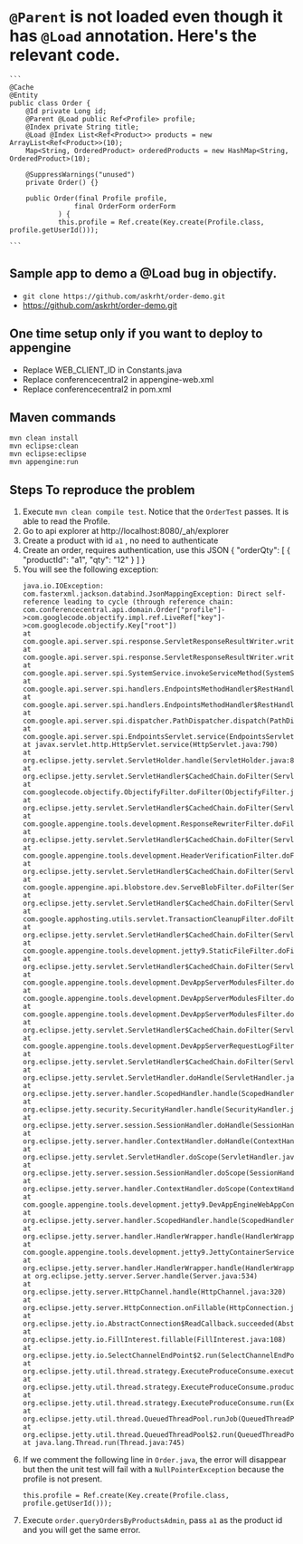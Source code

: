 #  `@Parent` is not loaded even though it has `@Load` annotation. Here's the relevant code.
    ```
    @Cache
    @Entity
    public class Order {
        @Id private Long id;
        @Parent @Load public Ref<Profile> profile;
        @Index private String title;
        @Load @Index List<Ref<Product>> products = new ArrayList<Ref<Product>>(10);
        Map<String, OrderedProduct> orderedProducts = new HashMap<String, OrderedProduct>(10);

        @SuppressWarnings("unused")
        private Order() {}
        
        public Order(final Profile profile,
                    final OrderForm orderForm
                ) {
                this.profile = Ref.create(Key.create(Profile.class, profile.getUserId()));

    ```
## Sample app to demo a @Load bug in objectify.
- `git clone https://github.com/askrht/order-demo.git`
- https://github.com/askrht/order-demo.git

## One time setup only if you want to deploy to appengine
- Replace WEB_CLIENT_ID in Constants.java
- Replace conferencecentral2 in appengine-web.xml
- Replace conferencecentral2 in pom.xml

## Maven commands
    mvn clean install
    mvn eclipse:clean
    mvn eclipse:eclipse
    mvn appengine:run

## Steps To reproduce the problem
1. Execute `mvn clean compile test`. Notice that the `OrderTest` passes. It is able to read the Profile.
1. Go to api explorer at http://localhost:8080/_ah/explorer
1. Create a product with id `a1` , no need to authenticate
1. Create an order, requires authentication, use this JSON
    {
        "orderQty": 
        [
            {
            "productId": "a1",
            "qty": "12"
            }
        ]
    }
1. You will see the following exception:
    ```
    java.io.IOException: com.fasterxml.jackson.databind.JsonMappingException: Direct self-reference leading to cycle (through reference chain: com.conferencecentral.api.domain.Order["profile"]->com.googlecode.objectify.impl.ref.LiveRef["key"]->com.googlecode.objectify.Key["root"])
	at com.google.api.server.spi.response.ServletResponseResultWriter.writeValueAsString(ServletResponseResultWriter.java:212)
	at com.google.api.server.spi.response.ServletResponseResultWriter.write(ServletResponseResultWriter.java:101)
	at com.google.api.server.spi.SystemService.invokeServiceMethod(SystemService.java:352)
	at com.google.api.server.spi.handlers.EndpointsMethodHandler$RestHandler.handle(EndpointsMethodHandler.java:119)
	at com.google.api.server.spi.handlers.EndpointsMethodHandler$RestHandler.handle(EndpointsMethodHandler.java:102)
	at com.google.api.server.spi.dispatcher.PathDispatcher.dispatch(PathDispatcher.java:50)
	at com.google.api.server.spi.EndpointsServlet.service(EndpointsServlet.java:71)
	at javax.servlet.http.HttpServlet.service(HttpServlet.java:790)
	at org.eclipse.jetty.servlet.ServletHolder.handle(ServletHolder.java:848)
	at org.eclipse.jetty.servlet.ServletHandler$CachedChain.doFilter(ServletHandler.java:1772)
	at com.googlecode.objectify.ObjectifyFilter.doFilter(ObjectifyFilter.java:48)
	at org.eclipse.jetty.servlet.ServletHandler$CachedChain.doFilter(ServletHandler.java:1759)
	at com.google.appengine.tools.development.ResponseRewriterFilter.doFilter(ResponseRewriterFilter.java:134)
	at org.eclipse.jetty.servlet.ServletHandler$CachedChain.doFilter(ServletHandler.java:1759)
	at com.google.appengine.tools.development.HeaderVerificationFilter.doFilter(HeaderVerificationFilter.java:34)
	at org.eclipse.jetty.servlet.ServletHandler$CachedChain.doFilter(ServletHandler.java:1759)
	at com.google.appengine.api.blobstore.dev.ServeBlobFilter.doFilter(ServeBlobFilter.java:63)
	at org.eclipse.jetty.servlet.ServletHandler$CachedChain.doFilter(ServletHandler.java:1759)
	at com.google.apphosting.utils.servlet.TransactionCleanupFilter.doFilter(TransactionCleanupFilter.java:48)
	at org.eclipse.jetty.servlet.ServletHandler$CachedChain.doFilter(ServletHandler.java:1759)
	at com.google.appengine.tools.development.jetty9.StaticFileFilter.doFilter(StaticFileFilter.java:123)
	at org.eclipse.jetty.servlet.ServletHandler$CachedChain.doFilter(ServletHandler.java:1759)
	at com.google.appengine.tools.development.DevAppServerModulesFilter.doDirectRequest(DevAppServerModulesFilter.java:366)
	at com.google.appengine.tools.development.DevAppServerModulesFilter.doDirectModuleRequest(DevAppServerModulesFilter.java:349)
	at com.google.appengine.tools.development.DevAppServerModulesFilter.doFilter(DevAppServerModulesFilter.java:116)
	at org.eclipse.jetty.servlet.ServletHandler$CachedChain.doFilter(ServletHandler.java:1759)
	at com.google.appengine.tools.development.DevAppServerRequestLogFilter.doFilter(DevAppServerRequestLogFilter.java:44)
	at org.eclipse.jetty.servlet.ServletHandler$CachedChain.doFilter(ServletHandler.java:1751)
	at org.eclipse.jetty.servlet.ServletHandler.doHandle(ServletHandler.java:582)
	at org.eclipse.jetty.server.handler.ScopedHandler.handle(ScopedHandler.java:143)
	at org.eclipse.jetty.security.SecurityHandler.handle(SecurityHandler.java:524)
	at org.eclipse.jetty.server.session.SessionHandler.doHandle(SessionHandler.java:226)
	at org.eclipse.jetty.server.handler.ContextHandler.doHandle(ContextHandler.java:1180)
	at org.eclipse.jetty.servlet.ServletHandler.doScope(ServletHandler.java:512)
	at org.eclipse.jetty.server.session.SessionHandler.doScope(SessionHandler.java:185)
	at org.eclipse.jetty.server.handler.ContextHandler.doScope(ContextHandler.java:1112)
	at com.google.appengine.tools.development.jetty9.DevAppEngineWebAppContext.doScope(DevAppEngineWebAppContext.java:94)
	at org.eclipse.jetty.server.handler.ScopedHandler.handle(ScopedHandler.java:141)
	at org.eclipse.jetty.server.handler.HandlerWrapper.handle(HandlerWrapper.java:134)
	at com.google.appengine.tools.development.jetty9.JettyContainerService$ApiProxyHandler.handle(JettyContainerService.java:597)
	at org.eclipse.jetty.server.handler.HandlerWrapper.handle(HandlerWrapper.java:134)
	at org.eclipse.jetty.server.Server.handle(Server.java:534)
	at org.eclipse.jetty.server.HttpChannel.handle(HttpChannel.java:320)
	at org.eclipse.jetty.server.HttpConnection.onFillable(HttpConnection.java:251)
	at org.eclipse.jetty.io.AbstractConnection$ReadCallback.succeeded(AbstractConnection.java:283)
	at org.eclipse.jetty.io.FillInterest.fillable(FillInterest.java:108)
	at org.eclipse.jetty.io.SelectChannelEndPoint$2.run(SelectChannelEndPoint.java:93)
	at org.eclipse.jetty.util.thread.strategy.ExecuteProduceConsume.executeProduceConsume(ExecuteProduceConsume.java:303)
	at org.eclipse.jetty.util.thread.strategy.ExecuteProduceConsume.produceConsume(ExecuteProduceConsume.java:148)
	at org.eclipse.jetty.util.thread.strategy.ExecuteProduceConsume.run(ExecuteProduceConsume.java:136)
	at org.eclipse.jetty.util.thread.QueuedThreadPool.runJob(QueuedThreadPool.java:671)
	at org.eclipse.jetty.util.thread.QueuedThreadPool$2.run(QueuedThreadPool.java:589)
	at java.lang.Thread.run(Thread.java:745)
    ```
1. If we comment the following line in `Order.java`, the error will disappear but then the unit test will fail with a `NullPointerException` because the profile is not present.
    ```
    this.profile = Ref.create(Key.create(Profile.class, profile.getUserId()));
    ```
1. Execute `order.queryOrdersByProductsAdmin`, pass `a1` as the product id and you will get the same error.
